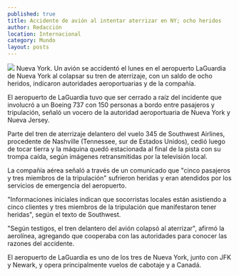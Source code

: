 ```yaml
---
published: true
title: Accidente de avión al intentar aterrizar en NY; ocho heridos
author: Redacción
location: Internacional
category: Mundo
layout: posts
---
```


![](http://i.imgur.com/baHsz5Mm.jpg)
Nueva York. Un avión se accidentó el lunes en el aeropuerto LaGuardia de Nueva York al colapsar su tren de aterrizaje, con un saldo de ocho heridos, indicaron autoridades aeroportuarias y de la compañía.

El aeropuerto de LaGuardia tuvo que ser cerrado a raíz del incidente que involucró a un Boeing 737 con 150 personas a bordo entre pasajeros y tripulación, señaló un vocero de la autoridad aeroportuaria de Nueva York y Nueva Jersey.

Parte del tren de aterrizaje delantero del vuelo 345 de Southwest Airlines, procedente de Nashville (Tennessee, sur de Estados Unidos), cedió luego de tocar tierra y la máquina quedó estacionada al final de la pista con su trompa caída, según imágenes retransmitidas por la televisión local.

La compañía aérea señaló a través de un comunicado que "cinco pasajeros y tres miembros de la tripulación" sufrieron heridas y eran atendidos por los servicios de emergencia del aeropuerto.

"Informaciones iniciales indican que socorristas locales están asistiendo a cinco clientes y tres miembros de la tripulación que manifestaron tener heridas", según el texto de Southwest.

"Según testigos, el tren delantero del avión colapsó al aterrizar", afirmó la aerolínea, agregando que cooperaba con las autoridades para conocer las razones del accidente.

El aeropuerto de LaGuardia es uno de los tres de Nueva York, junto con JFK y Newark, y opera principalmente vuelos de cabotaje y a Canadá.
